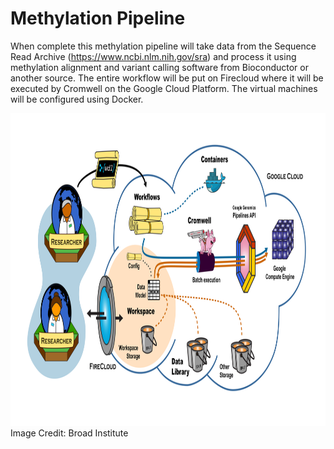 # Methylation Pipeline

When complete this methylation pipeline will take data from the Sequence Read Archive (https://www.ncbi.nlm.nih.gov/sra) and process it using methylation alignment and variant calling software from Bioconductor or another source. The entire workflow will be put on Firecloud where it will be executed by Cromwell on the Google Cloud Platform. The virtual machines will be configured using Docker. 

<img src="firecloud.svg" width="100%" height="500">
Image Credit: Broad Institute